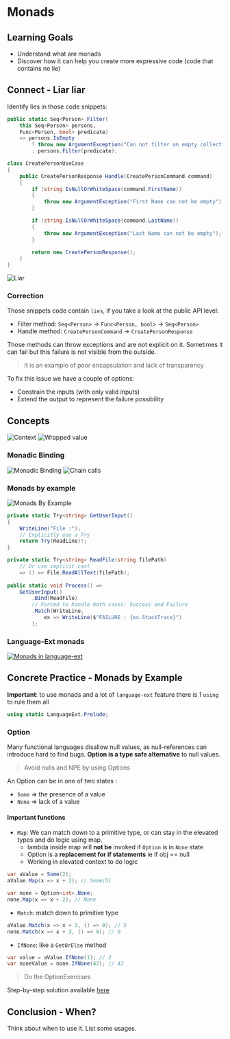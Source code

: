 # Monads

## Learning Goals

- Understand what are monads
- Discover how it can help you create more expressive code (code that contains no lie)

## Connect - Liar liar

Identify lies in those code snippets:

```c#
public static Seq<Person> Filter(
    this Seq<Person> persons,
    Func<Person, bool> predicate)
    => persons.IsEmpty
        ? throw new ArgumentException("Can not filter an empty collection")
        : persons.Filter(predicate);
```

```c#
class CreatePersonUseCase
{
    public CreatePersonResponse Handle(CreatePersonCommand command)
    {
        if (string.IsNullOrWhiteSpace(command.FirstName))
        {
            throw new ArgumentException("First Name can not be empty");
        }

        if (string.IsNullOrWhiteSpace(command.LastName))
        {
            throw new ArgumentException("Last Name can not be empty");
        }

        return new CreatePersonResponse();
    }
}
```

![Liar](img/liar-liar.jpg)

### Correction

Those snippets code contain `lies`, if you take a look at the public API level:

- Filter method: `Seq<Person>` -> `Func<Person, bool>` -> `Seq<Person>`
- Handle method: `CreatePersonCommand` -> `CreatePersonResponse`

Those methods can throw exceptions and are not explicit on it.
Sometimes it can fail but this failure is not visible from the outside.

> It is an example of poor encapsulation and lack of transparency

To fix this issue we have a couple of options:

- Constrain the inputs (with only valid inputs)
- Extend the output to represent the failure possibility

## Concepts

![Context](img/context.jpeg)
![Wrapped value](img/monads-1.jpeg)

### Monadic Binding

![Monadic Binding](img/monads-2.jpeg)
![Chain calls](img/monads-3.jpeg)

### Monads by example

![Monads By Example](img/monads-by-example.png)

```c#
private static Try<string> GetUserInput()
{
    WriteLine("File :");
    // Explicitly use a Try
    return Try(ReadLine)!;
}

private static Try<string> ReadFile(string filePath)
    // Or use implicit cast
    => () => File.ReadAllText(filePath);
    
public static void Process() =>
    GetUserInput()
        .Bind(ReadFile)
        // Forced to handle both cases: Success and Failure
        .Match(WriteLine,
            ex => WriteLine($"FAILURE : {ex.StackTrace}")
        );
```

### Language-Ext monads

[![Monads in language-ext](img/monads-lang-ext.png)](https://github.com/louthy/language-ext#optional-and-alternative-value-monads)

## Concrete Practice - Monads by Example

**Important**: to use monads and a lot of `language-ext` feature there is 1 `using` to rule them all

```c#
using static LanguageExt.Prelude;
```

### Option

Many functional languages disallow null values, as null-references can introduce hard to find bugs.
**Option is a type safe alternative** to null values.

> Avoid nulls and NPE by using Options

An Option<T> can be in one of two states :

- `Some` => the presence of a value
- `None` => lack of a value

#### Important functions

- `Map`: We can match down to a primitive type, or can stay in the elevated types and do logic using map.
    - lambda inside map will **not be** invoked if `Option` is in `None` state
    - Option is a **replacement for if statements** ie if obj == null
    - Working in elevated context to do logic

```c#
var aValue = Some(2);
aValue.Map(x => x + 2); // Some(5)

var none = Option<int>.None;
none.Map(x => x + 2); // None
```

- `Match`: match down to primitive type

```c#
aValue.Match(x => x + 3, () => 0); // 5
none.Match(x => x + 3, () => 0); // 0
```

- `IfNone`: like a `GetOrElse` method

```c#
var value = aValue.IfNone(1); // 2
var noneValue = none.IfNone(42); // 42
```

> Do the OptionExercises

Step-by-step solution available [here](step-by-step.md)

## Conclusion - When?

Think about when to use it.
List some usages.
